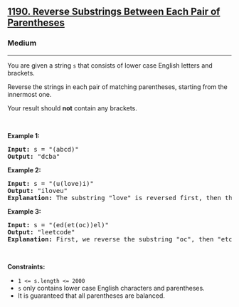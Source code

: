 <h2><a href="https://leetcode.com/problems/reverse-substrings-between-each-pair-of-parentheses/">1190. Reverse Substrings Between Each Pair of Parentheses</a></h2><h3>Medium</h3><hr><div style="user-select: auto;"><p style="user-select: auto;">You are given a string <code style="user-select: auto;">s</code> that consists of lower case English letters and brackets.</p>

<p style="user-select: auto;">Reverse the strings in each pair of matching parentheses, starting from the innermost one.</p>

<p style="user-select: auto;">Your result should <strong style="user-select: auto;">not</strong> contain any brackets.</p>

<p style="user-select: auto;">&nbsp;</p>
<p style="user-select: auto;"><strong style="user-select: auto;">Example 1:</strong></p>

<pre style="position: relative; user-select: auto;"><strong style="user-select: auto;">Input:</strong> s = "(abcd)"
<strong style="user-select: auto;">Output:</strong> "dcba"
<div class="open_grepper_editor" title="Edit &amp; Save To Grepper" style="user-select: auto;"></div></pre>

<p style="user-select: auto;"><strong style="user-select: auto;">Example 2:</strong></p>

<pre style="position: relative; user-select: auto;"><strong style="user-select: auto;">Input:</strong> s = "(u(love)i)"
<strong style="user-select: auto;">Output:</strong> "iloveu"
<strong style="user-select: auto;">Explanation:</strong> The substring "love" is reversed first, then the whole string is reversed.
<div class="open_grepper_editor" title="Edit &amp; Save To Grepper" style="user-select: auto;"></div></pre>

<p style="user-select: auto;"><strong style="user-select: auto;">Example 3:</strong></p>

<pre style="position: relative; user-select: auto;"><strong style="user-select: auto;">Input:</strong> s = "(ed(et(oc))el)"
<strong style="user-select: auto;">Output:</strong> "leetcode"
<strong style="user-select: auto;">Explanation:</strong> First, we reverse the substring "oc", then "etco", and finally, the whole string.
<div class="open_grepper_editor" title="Edit &amp; Save To Grepper" style="user-select: auto;"></div></pre>

<p style="user-select: auto;">&nbsp;</p>
<p style="user-select: auto;"><strong style="user-select: auto;">Constraints:</strong></p>

<ul style="user-select: auto;">
	<li style="user-select: auto;"><code style="user-select: auto;">1 &lt;= s.length &lt;= 2000</code></li>
	<li style="user-select: auto;"><code style="user-select: auto;">s</code> only contains lower case English characters and parentheses.</li>
	<li style="user-select: auto;">It is guaranteed that all parentheses are balanced.</li>
</ul>
</div>
